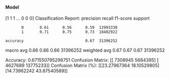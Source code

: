 #### Model
[1 1 1 ... 0 0 0]
Classification Report:
              precision    recall  f1-score   support

           0       0.61      0.56      0.59  12993330
           1       0.71      0.75      0.73  18402922

    accuracy                           0.67  31396252
   macro avg       0.66      0.66      0.66  31396252
weighted avg       0.67      0.67      0.67  31396252

Accuracy: 0.671550795298751
Confusion Matrix:
[[ 7308945  5684385]
 [ 4627689 13775233]]
Confusion Matrix (%):
[[23.27967364 18.10529805]
 [14.73962242 43.87540589]]
